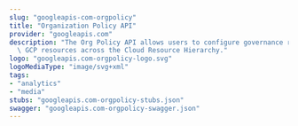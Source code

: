 ```yaml
---
slug: "googleapis-com-orgpolicy"
title: "Organization Policy API"
provider: "googleapis.com"
description: "The Org Policy API allows users to configure governance rules on their\
  \ GCP resources across the Cloud Resource Hierarchy."
logo: "googleapis.com-orgpolicy-logo.svg"
logoMediaType: "image/svg+xml"
tags:
- "analytics"
- "media"
stubs: "googleapis.com-orgpolicy-stubs.json"
swagger: "googleapis.com-orgpolicy-swagger.json"
---
```

